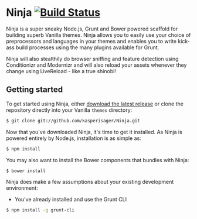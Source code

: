 # Ninja [![Build Status](https://travis-ci.org/kasperisager/Ninja.png)](https://travis-ci.org/kasperisager/Ninja)

Ninja is a super sneaky Node.js, Grunt and Bower powered scaffold for building superb Vanilla themes. Ninja allows you to easily use your choice of preprocessors and languages in your themes and enables you to write kick-ass build processes using the many plugins available for Grunt.

Ninja will also stealthily do browser sniffing and feature detection using Conditionizr and Modernizr and will also reload your assets whenever they change using LiveReload - like a true shinobi!

## Getting started

To get started using Ninja, either [download the latest release](https://github.com/kasperisager/Ninja/archive/master.zip) or clone the repository directly into your Vanilla `themes` directory:

```sh
$ git clone git://github.com/kasperisager/Ninja.git
```

Now that you've downloaded Ninja, it's time to get it installed. As Ninja is powered entirely by Node.js, installation is as simple as:

```sh
$ npm install
```

You may also want to install the Bower components that bundles with Ninja:

```sh
$ bower install
```

Ninja does make a few assumptions about your existing development environment:

* You've already installed and use the Grunt CLI  
```sh
$ npm install -g grunt-cli
```
